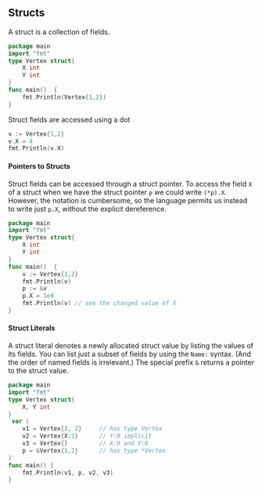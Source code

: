 ## Structs
A struct is a collection of fields.

```go
package main
import "fmt"
type Vertex struct{
	X int
    Y int
}
func main()  {
    fmt.Println(Vertex{1,2})
}
```

Struct fields are accessed using a dot

```go
v := Vertex{1,2}
v.X = 4
fmt.Println(v.X)
```

#### Pointers to Structs
Struct fields can be accessed through a struct pointer.
To access the field `X` of a struct when we have the struct pointer `p` we could write `(*p).X`. However, the notation is cumbersome, so the language permits us instead to write just `p.X`, without the explicit dereference.
```go
package main
import "fmt"
type Vertex struct{
	X int
    Y int
}
func main()  {
    v := Vertex{1,2}
    fmt.Println(v)
    p := &v
    p.X = 1e9
    fmt.Println(v) // see the changed value of X
}
```

#### Struct Literals
A struct literal denotes a newly allocated struct value by listing the values of its fields.
You can list just a subset of fields by using the `Name:` syntax. (And the order of named fields is irrelevant.)
The special prefix `&` returns a pointer to the struct value.
```go
package main
import "fmt"
type Vertex struct{
	X, Y int
}
 var (
    v1 = Vertex{1, 2}     // has type Vertex
    v2 = Vertex{X:1}      // Y:0 implicit
    v3 = Vertex{}         // X:0 and Y:0
    p = &Vertex{1,2}      // has type *Vertex
)
func main() {
    fmt.Println(v1, p, v2, v3) 
}
```

